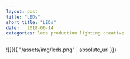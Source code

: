 ```yaml
---
layout: post
title: "LEDs"
short_title: "LEDs"
date:   2018-06-14
categories: leds production lighting creative
---
```

![]({{ "/assets/img/leds.png" | absolute_url }})